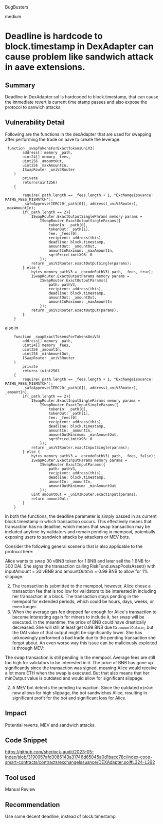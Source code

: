 BugBusters

medium

# Deadline is hardcode to block.timestamp in DexAdapter can cause problem like sandwich attack in aave extensions.

## Summary
Deadline in DexAdapter.sol is hardcoded to block.timestamp, that can cause the immediate revert is current time stamp passes and also expose the protocol to sanwich attacks
## Vulnerability Detail
Following are the functions in the dexAdapter that are used for swapping after performing the trade on aave to create the leverage:
```solidity
 function _swapTokensForExactTokensUniV3( 
        address[] memory _path,
        uint24[] memory _fees,
        uint256 _amountOut,
        uint256 _maxAmountIn,
        ISwapRouter _uniV3Router
    )
        private
        returns(uint256)
    {

        require(_path.length == _fees.length + 1, "ExchangeIssuance: PATHS_FEES_MISMATCH");
        _safeApprove(IERC20(_path[0]), address(_uniV3Router), _maxAmountIn);
        if(_path.length == 2){
            ISwapRouter.ExactOutputSingleParams memory params =
                ISwapRouter.ExactOutputSingleParams({
                    tokenIn: _path[0],
                    tokenOut: _path[1],
                    fee: _fees[0],
                    recipient: address(this),
                    deadline: block.timestamp,
                    amountOut: _amountOut,
                    amountInMaximum: _maxAmountIn,
                    sqrtPriceLimitX96: 0
                });
            return _uniV3Router.exactOutputSingle(params);
        } else {
            bytes memory pathV3 = _encodePathV3(_path, _fees, true);
            ISwapRouter.ExactOutputParams memory params =
                ISwapRouter.ExactOutputParams({
                    path: pathV3,
                    recipient: address(this),
                    deadline: block.timestamp,
                    amountOut: _amountOut,
                    amountInMaximum: _maxAmountIn
                });
            return _uniV3Router.exactOutput(params);
        }
    }
```
also in

```solidity
    function _swapExactTokensForTokensUniV3(
        address[] memory _path,
        uint24[] memory _fees,
        uint256 _amountIn,
        uint256 _minAmountOut,
        ISwapRouter _uniV3Router
    )
        private
        returns (uint256)
    {
        require(_path.length == _fees.length + 1, "ExchangeIssuance: PATHS_FEES_MISMATCH");
        _safeApprove(IERC20(_path[0]), address(_uniV3Router), _amountIn);
        if(_path.length == 2){
            ISwapRouter.ExactInputSingleParams memory params =
                ISwapRouter.ExactInputSingleParams({
                    tokenIn: _path[0],
                    tokenOut: _path[1],
                    fee: _fees[0],
                    recipient: address(this),
                    deadline: block.timestamp,
                    amountIn: _amountIn,
                    amountOutMinimum: _minAmountOut,
                    sqrtPriceLimitX96: 0
                });
            return _uniV3Router.exactInputSingle(params);
        } else {
            bytes memory pathV3 = _encodePathV3(_path, _fees, false);
            ISwapRouter.ExactInputParams memory params =
                ISwapRouter.ExactInputParams({
                    path: pathV3,
                    recipient: address(this),
                    deadline: block.timestamp,
                    amountIn: _amountIn,
                    amountOutMinimum: _minAmountOut
                });
            uint amountOut = _uniV3Router.exactInput(params);
            return amountOut;
        }
    }
```
In both the functions,  the deadline parameter is simply passed in as current block.timestamp in which transaction occurs. This effectively means that transaction has no deadline, which means that swap transaction may be included anytime by validators and remain pending in mempool, potentially exposing users to sandwich attacks by attackers or MEV bots.

 Consider the following general scenerio that is also applicable to the protocol here:

Alice wants to swap 30 vBNB token for 1 BNB and later sell the 1 BNB for 300 DAI. She signs the transaction calling RiskFund.swapPoolsAsset() with inputAmount = 30 vBNB and amountOutmin = 0.99 BNB to allow for 1% slippage.

2. The transaction is submitted to the mempool, however, Alice chose a transaction fee that is too low for validators to be interested in including her transaction in a block. The transaction stays pending in the mempool for extended periods, which could be hours, days, weeks, or even longer.
3. When the average gas fee dropped far enough for Alice's transaction to become interesting again for miners to include it, her swap will be executed. In the meantime, the price of BNB could have drastically decreased. She will still at least get 0.99 BNB due to `amountOutmin`, but the DAI value of that output might be significantly lower. She has unknowingly performed a bad trade due to the pending transaction she forgot about.
An even worse way this issue can be maliciously exploited is through MEV:

The swap transaction is still pending in the mempool. Average fees are still too high for validators to be interested in it. The price of BNB has gone up significantly since the transaction was signed, meaning Alice would receive a lot more ETH when the swap is executed. But that also means that her minOutput value is outdated and would allow for significant slippage.

2. A MEV bot detects the pending transaction. Since the outdated `minOut` now allows for high slippage, the bot sandwiches Alice, resulting in significant profit for the bot and significant loss for Alice.


## Impact
Potential reverts, MEV and sandwich attacks.
## Code Snippet
https://github.com/sherlock-audit/2023-05-Index/blob/3190057afd3085143a31746d65045a0d1bacc78c/index-coop-smart-contracts/contracts/exchangeIssuance/DEXAdapter.sol#L324-L362
## Tool used

Manual Review

## Recommendation
Use some decent deadline, instead of block.timestamp.